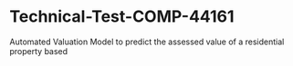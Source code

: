 # Technical-Test-COMP-44161
Automated Valuation Model to predict the assessed value of a residential property based 
